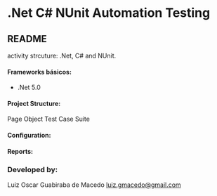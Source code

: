 # .Net C# NUnit Automation Testing

## README 
activity strcuture: .Net, C# and NUnit.

#### Frameworks básicos: 
- .Net 5.0

#### Project Structure:
Page Object
Test Case Suite

#### Configuration: 


#### Reports:



### Developed by:
Luiz Oscar Guabiraba de Macedo
luiz.gmacedo@gmail.com
